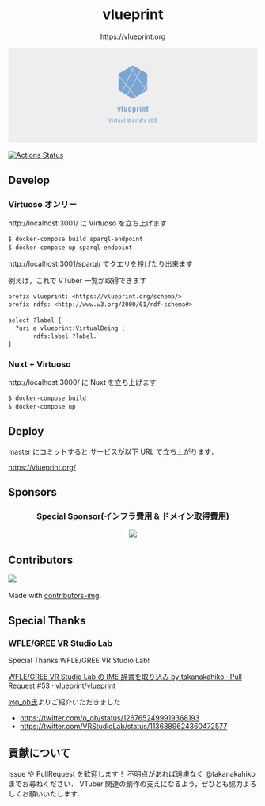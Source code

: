 <h1 align="center">vlueprint</h1>

<p align="center">https://vlueprint.org</p>

![logo](./logos/facebook_cover_photo_2.png)

[![Actions Status](https://github.com/vlueprint/vlueprint/workflows/Delivery%20Containers/badge.svg?branch=master)](https://github.com/vlueprint/vlueprint/actions)

## Develop

### Virtuoso オンリー

http://localhost:3001/ に Virtuoso を立ち上げます

```bash
$ docker-compose build sparql-endpoint
$ docker-compose up sparql-endpoint
```

http://localhost:3001/sparql/ でクエリを投げたり出来ます

例えば，これで VTuber 一覧が取得できます

```sparql
prefix vlueprint: <https://vlueprint.org/schema/>
prefix rdfs: <http://www.w3.org/2000/01/rdf-schema#>

select ?label {
  ?uri a vlueprint:VirtualBeing ;
       rdfs:label ?label.
}
```

### Nuxt + Virtuoso

http://localhost:3000/ に Nuxt を立ち上げます

```bash
$ docker-compose build
$ docker-compose up 
```

## Deploy

master にコミットすると サービスが以下 URL で立ち上がります．

https://vlueprint.org/


## Sponsors

<h3 align="center">Special Sponsor(インフラ費用 & ドメイン取得費用)</h3>
<p align="center">
  <a href="https://github.com/uneco" target="_blank">
    <img width="64px"  src="https://github.com/uneco.png">
    <span></span>
  </a>
</p>

## Contributors

<a href="https://github.com/vlueprint/vlueprint/graphs/contributors">
  <img src="https://contributors-img.web.app/image?repo=vlueprint/vlueprint" />
</a>

Made with [contributors-img](https://contributors-img.web.app).

## Special Thanks

### WFLE/GREE VR Studio Lab

Special Thanks WFLE/GREE VR Studio Lab!

[WFLE/GREE VR Studio Lab の IME 辞書を取り込み by takanakahiko · Pull Request #53 · vlueprint/vlueprint](https://github.com/vlueprint/vlueprint/pull/53)

[@o_ob氏](https://twitter.com/o_ob)よりご紹介いただきました

- https://twitter.com/o_ob/status/1267652499919368193
- https://twitter.com/VRStudioLab/status/1136889624360472577

## 貢献について

Issue や PullRequest を歓迎します！
不明点があれば遠慮なく @takanakahiko までお尋ねください．
VTuber 関連の創作の支えになるよう，ぜひとも協力よろしくお願いいたします．
